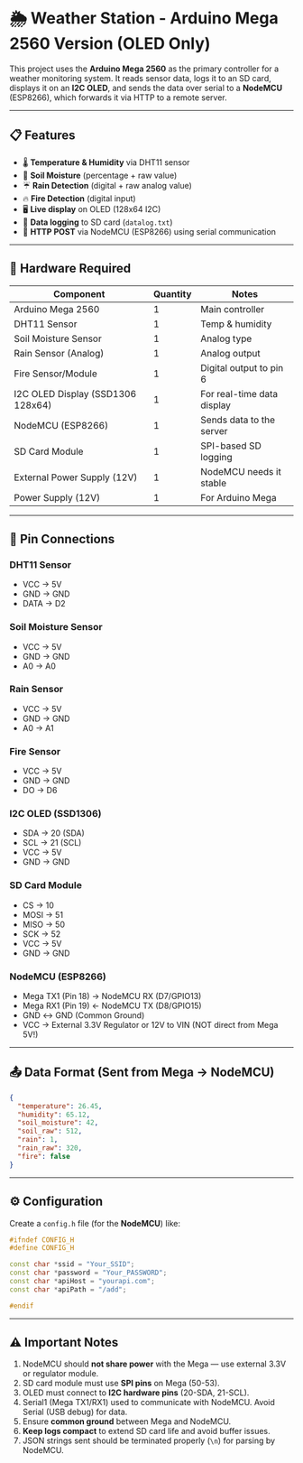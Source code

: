# 🌦️ Weather Station - Arduino Mega 2560 Version (OLED Only)

This project uses the **Arduino Mega 2560** as the primary controller for a weather monitoring system. It reads sensor data, logs it to an SD card, displays it on an **I2C OLED**, and sends the data over serial to a **NodeMCU** (ESP8266), which forwards it via HTTP to a remote server.

---

## 📋 Features

- 🌡️ **Temperature & Humidity** via DHT11 sensor
- 🌱 **Soil Moisture** (percentage + raw value)
- ☔ **Rain Detection** (digital + raw analog value)
- 🔥 **Fire Detection** (digital input)
- 🖥️ **Live display** on OLED (128x64 I2C)
- 💾 **Data logging** to SD card (`datalog.txt`)
- 📡 **HTTP POST** via NodeMCU (ESP8266) using serial communication

---

## 🧰 Hardware Required

| Component                         | Quantity | Notes                      |
| --------------------------------- | -------- | -------------------------- |
| Arduino Mega 2560                 | 1        | Main controller            |
| DHT11 Sensor                      | 1        | Temp & humidity            |
| Soil Moisture Sensor              | 1        | Analog type                |
| Rain Sensor (Analog)              | 1        | Analog output              |
| Fire Sensor/Module                | 1        | Digital output to pin 6    |
| I2C OLED Display (SSD1306 128x64) | 1        | For real-time data display |
| NodeMCU (ESP8266)                 | 1        | Sends data to the server   |
| SD Card Module                    | 1        | SPI-based SD logging       |
| External Power Supply (12V)       | 1        | NodeMCU needs it stable    |
| Power Supply (12V)                | 1        | For Arduino Mega           |

---

## 🔌 Pin Connections

### DHT11 Sensor

- VCC → 5V
- GND → GND
- DATA → D2

### Soil Moisture Sensor

- VCC → 5V
- GND → GND
- A0 → A0

### Rain Sensor

- VCC → 5V
- GND → GND
- A0 → A1

### Fire Sensor

- VCC → 5V
- GND → GND
- DO → D6

### I2C OLED (SSD1306)

- SDA → 20 (SDA)
- SCL → 21 (SCL)
- VCC → 5V
- GND → GND

### SD Card Module

- CS → 10
- MOSI → 51
- MISO → 50
- SCK → 52
- VCC → 5V
- GND → GND

### NodeMCU (ESP8266)

- Mega TX1 (Pin 18) → NodeMCU RX (D7/GPIO13)
- Mega RX1 (Pin 19) ← NodeMCU TX (D8/GPIO15)
- GND ↔ GND (Common Ground)
- VCC → External 3.3V Regulator or 12V to VIN (NOT direct from Mega 5V!)

---

## 📤 Data Format (Sent from Mega → NodeMCU)

```json
{
  "temperature": 26.45,
  "humidity": 65.12,
  "soil_moisture": 42,
  "soil_raw": 512,
  "rain": 1,
  "rain_raw": 320,
  "fire": false
}
```

---

## ⚙️ Configuration

Create a `config.h` file (for the **NodeMCU**) like:

```cpp
#ifndef CONFIG_H
#define CONFIG_H

const char *ssid = "Your_SSID";
const char *password = "Your_PASSWORD";
const char *apiHost = "yourapi.com";
const char *apiPath = "/add";

#endif
```

---

## ⚠️ Important Notes

1. NodeMCU should **not share power** with the Mega — use external 3.3V or regulator module.
2. SD card module must use **SPI pins** on Mega (50-53).
3. OLED must connect to **I2C hardware pins** (20-SDA, 21-SCL).
4. Serial1 (Mega TX1/RX1) used to communicate with NodeMCU. Avoid Serial (USB debug) for data.
5. Ensure **common ground** between Mega and NodeMCU.
6. **Keep logs compact** to extend SD card life and avoid buffer issues.
7. JSON strings sent should be terminated properly (`\n`) for parsing by NodeMCU.
